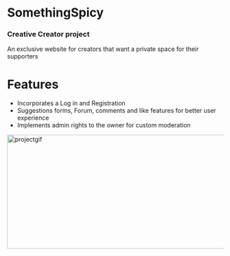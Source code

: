 # SomethingSpicy
<h3>Creative Creator project</h3>
<p>An exclusive website for creators that want a private space for their supporters</p>
  
<h1> Features </h1>
  
  <ul>
    <li>Incorporates a Log in and Registration</li>
    <li>Suggestions forms, Forum, comments and like features for better user experience</li>
    <li>Implements admin rights to the owner for custom moderation</li>
  </ul>
<img src="https://media.giphy.com/media/pPL6UbFBcBNPcSMSRV/giphy.gif"  width="600" height="265"alt="projectgif"></img>
